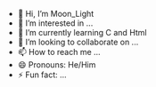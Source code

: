 - 👋 Hi, I’m Moon_Light
- 👀 I’m interested in ...
- 🌱 I’m currently learning C and Html
- 💞️ I’m looking to collaborate on ...
- 📫 How to reach me ...
- 😄 Pronouns: He/Him
- ⚡ Fun fact: ...

<!---
Rup-O69/Rup-O69 is a ✨ special ✨ repository because its `README.md` (this file) appears on your GitHub profile.
You can click the Preview link to take a look at your changes.
--->

